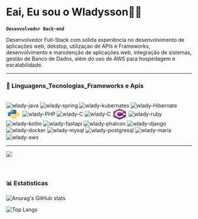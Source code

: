 # Eai, Eu sou o Wladysson🤟🏻

**`Desenvolvedor Back-end`**

Desenvolvedor Full-Stack com sólida experiência no desenvolvimento de aplicações web, dekstop,  utilizaçao de APIs e Frameworks, desenvolvimento e manutenção de aplicações web, integração de sistemas, gestão de Banco de Dados, além do uso de AWS para hospedagem e escalabilidade.

---
### 🤖 Linguagens_Tecnologias_Frameworks e Apis
<div style="display: inline_block"><br>
  <img align="center" alt="wlady-java" height="50" width="40" src="https://cdn.jsdelivr.net/gh/devicons/devicon@latest/icons/java/java-original-wordmark.svg">
  <img align="center" alt="wlady-spring" height="26" width="30" src="https://cdn.jsdelivr.net/gh/devicons/devicon@latest/icons/spring/spring-original.svg">
  <img align="center" alt="wlady-kubernates" height="26" width="30" src="https://cdn.jsdelivr.net/gh/devicons/devicon@latest/icons/kubernetes/kubernetes-original.svg"/>
  <img align="center" alt="wlady-Hibernate" height="26" width="30" src="https://cdn.jsdelivr.net/gh/devicons/devicon@latest/icons/hibernate/hibernate-original.svg"/>
  <img align="center" alt="wlady-python" height="30" width="40" src="https://raw.githubusercontent.com/devicons/devicon/master/icons/python/python-original.svg">
  <img align="center" alt="wlady-PHP" height="30" width="40" src="https://cdn.jsdelivr.net/gh/devicons/devicon@latest/icons/php/php-original.svg">
  <img align="center" alt="wlady-C" height="30" width="40" src="https://cdn.jsdelivr.net/gh/devicons/devicon@latest/icons/c/c-original.svg">
  <img align="center" alt="wlady-C" height="30" width="40" src="https://cdn.jsdelivr.net/gh/devicons/devicon@latest/icons/cplusplus/cplusplus-original.svg">
  <img align="center" alt="wlady-Csharp" height="30" width="40" src="https://raw.githubusercontent.com/devicons/devicon/master/icons/csharp/csharp-original.svg">
  <img align="center" alt="wlady-ruby" height="30" width="40" src="https://cdn.jsdelivr.net/gh/devicons/devicon@latest/icons/ruby/ruby-original-wordmark.svg">
  <img align="center" alt="wlady-kotlin" height="30" width="40" src="https://cdn.jsdelivr.net/gh/devicons/devicon@latest/icons/kotlin/kotlin-original.svg">
  <img align="center" alt="wlady-fastapi" height="30" width="40" src="https://cdn.jsdelivr.net/gh/devicons/devicon@latest/icons/fastapi/fastapi-original.svg">
  <img align="center" alt="wlady-phalcon" height="30" width="40" src="https://cdn.jsdelivr.net/gh/devicons/devicon@latest/icons/phalcon/phalcon-original.svg">
  <img align="center" alt="wlady-django" height="30" width="40" src="https://cdn.jsdelivr.net/gh/devicons/devicon@latest/icons/django/django-plain.svg">
  <img align="center" alt="wlady-docker" height="" width="40" src="https://cdn.jsdelivr.net/gh/devicons/devicon@latest/icons/docker/docker-original.svg">
  <img align="center" alt="wlady-mysql" height="" width="50" src="https://cdn.jsdelivr.net/gh/devicons/devicon@latest/icons/mysql/mysql-original-wordmark.svg">
  <img align="center" alt="wlady-postgresql" height="" width="40" src="https://cdn.jsdelivr.net/gh/devicons/devicon@latest/icons/postgresql/postgresql-original-wordmark.svg">
  <img align="center" alt="wlady-maria" height="" width="40" src="https://cdn.jsdelivr.net/gh/devicons/devicon@latest/icons/mariadb/mariadb-original-wordmark.svg">
  <img align="center" alt="wlady-aws" height="" width="40" src="https://cdn.jsdelivr.net/gh/devicons/devicon@latest/icons/amazonwebservices/amazonwebservices-original-wordmark.svg">
</div>

---
<div>
  <a href="https://www.linkedin.com/in/wladyson-ara%C3%BAjo-a47348272/" target="_blank"><img src="https://img.shields.io/badge/-LinkedIn-%230077B5?style=for-the-badge&logo=linkedin&logoColor=white" target="_blank"></a> 
</div>

</br>
</br>

### 📊 Estatisticas

![Anurag's GitHub stats](https://github-readme-stats.vercel.app/api?username=wladysson&show_icons=true&theme=dark)


![Top Langs](https://github-readme-stats.vercel.app/api/top-langs/?username=wladysson&layout=compact&theme=dark)
